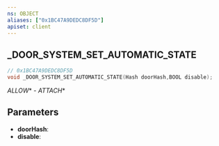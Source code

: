 ```yaml
---
ns: OBJECT
aliases: ["0x1BC47A9DEDC8DF5D"]
apiset: client
---
```

## _DOOR_SYSTEM_SET_AUTOMATIC_STATE

```c
// 0x1BC47A9DEDC8DF5D
void _DOOR_SYSTEM_SET_AUTOMATIC_STATE(Hash doorHash,BOOL disable);
```

_ALLOW_* - _ATTACH_*

## Parameters
* **doorHash**:
* **disable**:



